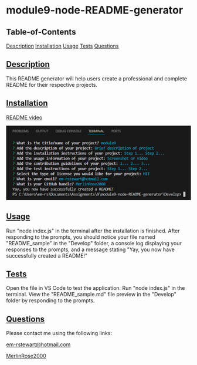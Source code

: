 # module9-node-README-generator
  
  ## Table-of-Contents

  [Description](#description)
  [Installation](#installation)
  [Usage](#usage)
  [Tests](#tests)
  [Questions](#questions)
  
  ## [Description](#table-of-contents)

  This README generator will help users create a professional and complete README for their respective projects.

  ## [Installation](#table-of-contents)

  [README video](https://drive.google.com/file/d/1pWSfDf96EnShMrf4VpzsRC-LesV1ji93/view)

  ![README sample](Develop/utils/examples/README_sample.png)

  ## [Usage](#table-of-contents)

  Run "node index.js" in the terminal after the installation is finished. After responding to the prompts, you should notice your file named "README_sample" in the "Develop" folder, a console log displaying your responses to the prompts, and a message stating "Yay, you now have successfully created a README!"

  ## [Tests](#table-of-contents)

  Open the file in VS Code to test the application. Run "node index.js" in the terminal. View the "README_sample.md" file preview in the "Develop" folder by responding to the prompts.

  ## [Questions](#table-of-contents)

  Please contact me using the following links:

  [em-rstewart@hotmail.com](mailto:em-rstewart@hotmail.com)

  [MerlinRose2000](https://github.com/MerlinRose2000)
